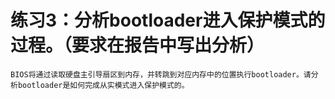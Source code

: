 # 练习3：分析bootloader进入保护模式的过程。（要求在报告中写出分析）

    BIOS将通过读取硬盘主引导扇区到内存，并转跳到对应内存中的位置执行bootloader。请分析bootloader是如何完成从实模式进入保护模式的。
